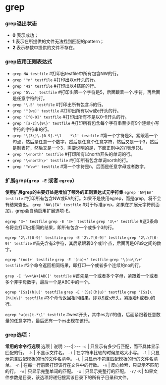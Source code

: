 grep
===
### grep退出状态
- **0** 表示成功；
- **1** 表示在所提供的文件无法找到匹配的pattern；
- **2** 表示参数中提供的文件不存在。

### grep应用正则表达式
- `grep NW testfile`     #打印出testfile中所有包含NW的行。
- `grep '^n' testfile`   #打印出以n开头的行。
- `grep '4$' testfile`   #打印出以4结尾的行。
- `grep '5\..' testfile` #打印出第一个字符是5，后面跟着一个.字符，再后面是任意字符的行。
- `grep '\.5' testfile`  #打印出所有包含.5的行。
- `grep '^[we]' testfile` #打印出所有以w或e开头的行。
- `grep '[^0-9]' testfile` #打印出所有不是以0-9开头的行。
- `grep '[a-z]\{9\}' testfile` #打印所有包含每个字符串至少有9个连续小写字符的字符串的行。
- `grep '\(3\)\.[0-9].*\1    *\1' testfile` #第一个字符是3，紧跟着一个句点，然后是任意一个数字，然后是任意个任意字符，然后又是一个3，然后是制表符，然后又是一个3，需要说明的是，下面正则中的\1表示\(3\)。
- `grep '\<north' testfile`    #打印所有以north开头的单词的行。
- `grep '\<north\>' testfile`  #打印所有包含单词north的行。
- `grep '^n\w*' testfile`      #第一个字符是n，后面是任意字母或者数字。

### 扩展grep(`grep -E` 或者 `egrep`)
**使用扩展grep的主要好处是增加了额外的正则表达式元字符集**
`egrep 'NW|EA' testfile`     #打印所有包含NW或EA的行。如果不是使用egrep，而是grep，将不会有结果查出。
`grep 'NW\|EA' testfile`     #对于标准grep，如果在扩展元字符前面加\，grep会自动启用扩展选项-E。

`egrep '3+' testfile`
`grep -E '3+' testfile`
`grep '3\+' testfile`   #这3条命令将会打印出相同的结果，即所有包含一个或多个3的行。

`egrep '2\.?[0-9]' testfile` 
`grep -E '2\.?[0-9]' testfile`
`grep '2\.\?[0-9]' testfile` #首先含有2字符，其后紧跟着0个或1个点，后面再是0和9之间的数字。

`egrep '(no)+' testfile`
`grep -E '(no)+' testfile`
`grep '\(no\)\+' testfile`   #3个命令返回相同结果，即打印一个或者多个连续的no的行。

`grep -E '\w+\W+[ABC]' testfile` #首先是一个或者多个字母，紧跟着一个或者多个非字母数字，最后一个是ABC中的一个。

`egrep '[Ss](h|u)' testfile`
`grep -E '[Ss](h|u)' testfile`
`grep '[Ss]\(h\|u\)' testfile`   #3个命令返回相同结果，即以S或s开头，紧跟着h或者u的行。

`egrep 'w(es)t.*\1' testfile`    #west开头，其中es为\1的值，后面紧跟着任意数量的任意字符，最后还有一个es出现在该行。

### grep选项：
**常用的命令行选项**
选项 | 说明
:---:|:---
`-c` | 只显示有多少行匹配，而不具体显示匹配的行。
`-h` | 不显示文件名。
`-i` | 在字符串比较的时候忽略大小写。
`-l` | 只显示包含匹配模板的行的文件名清单。
`-L` | 只显示不包含匹配模板的行的文件名清单。
`-n` | 在每一行前面打印该行在文件中的行数。
`-v` | 反向检索，只显示不匹配的行。
`-w` | 只显示完整单词的匹配。
`-x` | 只显示完整行的匹配。
`-r/-R` | 如果文件参数是目录，该选项将递归搜索该目录下的所有子目录和文件。